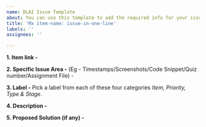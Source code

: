 ```yaml
---
name: DLAI Issue Template
about: You can use this template to add the required info for your issue.
title: 'Mx item-name: issue-in-one-line'
labels: ''
assignees: ''

---
```


**1. Item link -**


**2. Specific Issue Area -** (Eg - Timestamps/Screenshots/Code Snippet/Quiz number/Assignment File) -


**3. Label -** Pick a label from each of these four categories _Item, Priority, Type & Stage_.


**4. Description -** 


**5. Proposed Solution (if any) -**
